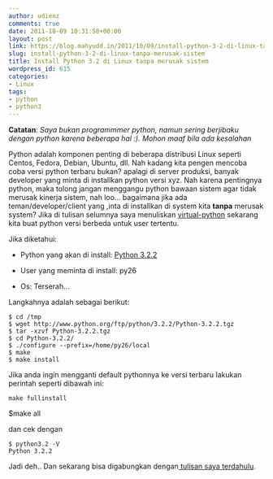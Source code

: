 ```yaml
---
author: udienz
comments: true
date: 2011-10-09 10:31:58+00:00
layout: post
link: https://blog.mahyudd.in/2011/10/09/install-python-3-2-di-linux-tanpa-merusak-sistem.html
slug: install-python-3-2-di-linux-tanpa-merusak-sistem
title: Install Python 3.2 di Linux tanpa merusak sistem
wordpress_id: 615
categories:
- Linux
tags:
- python
- python3
---
```


**Catatan**: _Saya bukan programmmer python, namun sering berjibaku dengan python karena beberapa hal :). Mohon maaf bila ada kesalahan_

Python adalah komponen penting di beberapa distribusi Linux seperti Centos, Fedora, Debian, Ubuntu, dll. Nah kadang kita pengen mencoba coba versi python terbaru bukan? apalagi di server produksi, banyak developer yang minta di installkan python versi xyz. Nah karena pentingnya python, maka tolong jangan menggangu python bawaan sistem agar tidak merusak kinerja sistem, nah loo... bagaimana jika ada teman/developer/client yang ,inta di installkan di system kita **tanpa** merusak system? Jika di tulisan selumnya saya menuliskan [virtual-python](http://tripledin.wordpress.com/2011/10/07/membuat-virtual-python/) sekarang kita buat python versi berbeda untuk user
tertentu.

Jika diketahui:



	
  * Python yang akan di install: [Python 3.2.2](http://www.python.org/download/releases/3.2.2/)

	
  * User yang meminta di install: py26

	
  * Os: Terserah...


Langkahnya adalah sebagai berikut:

    
    $ cd /tmp
    $ wget http://www.python.org/ftp/python/3.2.2/Python-3.2.2.tgz
    $ tar -xzvf Python-3.2.2.tgz
    $ cd Python-3.2.2/
    $ ./configure --prefix=/home/py26/local
    $ make
    $ make install


Jika anda ingin mengganti default pythonnya ke versi terbaru lakukan perintah seperti dibawah ini:

    
    make fullinstall


$make all

dan cek dengan

    
    $ python3.2 -V
    Python 3.2.2


Jadi deh.. Dan sekarang bisa digabungkan dengan[ tulisan saya terdahulu](http://tripledin.wordpress.com/2011/10/07/membuat-virtual-python/).

